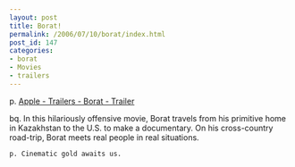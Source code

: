 ```yaml
---
layout: post
title: Borat!
permalink: /2006/07/10/borat/index.html
post_id: 147
categories: 
- borat
- Movies
- trailers
---
```


p. <a href="http://www.apple.com/trailers/fox/borat/trailer/">Apple - Trailers - Borat - Trailer</a>




bq. In this hilariously offensive movie, Borat travels from his primitive home in Kazakhstan to the U.S. to make a documentary. On his cross-country road-trip, Borat meets real people in real situations.


	p. Cinematic gold awaits us.

